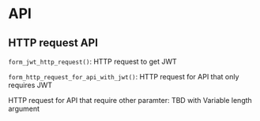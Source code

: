 # API

## HTTP request API

``form_jwt_http_request()``: HTTP request to get JWT

``form_http_request_for_api_with_jwt()``: HTTP request for API that only requires JWT

HTTP request for API that require other paramter: TBD with Variable length argument